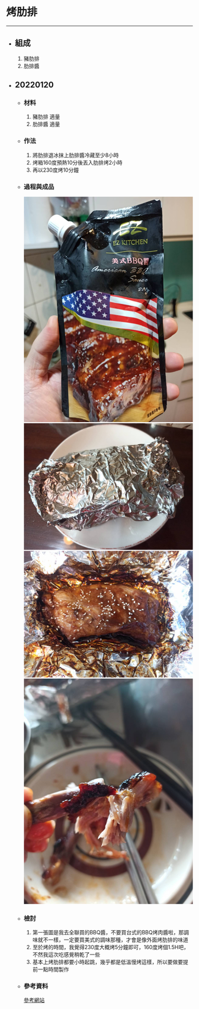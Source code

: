 # 烤肋排
---
+ ## 組成
  1. 豬肋排
  2. 肋排醬

+ ## 20220120
  + ### 材料
    1. 豬肋排 適量
    2. 肋排醬 適量
  
  + ### 作法
    1. 將肋排退冰抹上肋排醬冷藏至少8小時
    2. 烤箱160度預熱10分後丟入肋排烤2小時
    3. 再以230度烤10分鐘
  
  + ### 過程與成品
    ![](../../Image/20220120_1.jpg)
    ![](../../Image/20220120_2.jpg)
    ![](../../Image/20220120_3.jpg)
    ![](../../Image/20220120_4.jpg)
  
  + ### 檢討
    1. 第一張圖是我去全聯買的BBQ醬，不要買台式的BBQ烤肉醬啦，那調味就不一樣，一定要買美式的調味那種，才會是像外面烤肋排的味道
    2. 至於烤的時間，我覺得230度大概烤5分鐘即可，160度烤個1.5H吧，不然我這次吃感覺稍乾了一些
    3. 基本上烤肋排都要小時起跳，幾乎都是低溫慢烤這樣，所以要做要提前一點時間製作
  
  + ### 參考資料
    [參考網站](https://ladymoko.com/simple-oven-baked-bbq-ribs/)